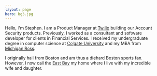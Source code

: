 ```yaml
---
layout: page
hero: bg3.jpg
---
```


Hello, I'm Stephen. I am a Product Manager at [Twilio](http://www.twilio.com) building our Account Security products. Previously, I worked as a consultant and software developer for clients in Financial Services. I received my undergraduate degree in computer science at [Colgate University](http://colgate.edu) and my MBA from [Michigan Ross](https://michiganross.umich.edu/).

I originally hail from Boston and am thus a diehard Boston sports fan. However, I now call the [East Bay](https://en.wikipedia.org/wiki/East_Bay) my home where I live with my incredible wife and daughter.
